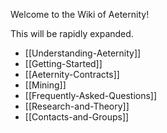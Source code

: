 Welcome to the Wiki of Aeternity!

This will be rapidly expanded.

* [[Understanding-Aeternity]]
* [[Getting-Started]]
* [[Aeternity-Contracts]]
* [[Mining]]
* [[Frequently-Asked-Questions]]
* [[Research-and-Theory]]
* [[Contacts-and-Groups]]